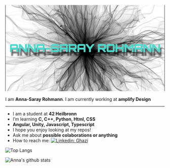 ![Banner Image](https://github.com/arohmann111/arohmann111/blob/main/generative-art-name1.jpg)

I am **Anna-Saray Rohmann**. I am currently working at **amplify Design**

---

- I am a student at **42 Heilbronn**
- I’m learning **C, C++, Python, Html, CSS**
- **Angular, Unity, Javascript, Typescript**
- I hope you enjoy looking at my repos!
- Ask me about **possible colaborations or anything**
- How to reach me:
 [![Linkedin: Ghazi](https://img.shields.io/badge/-arohmann-blue?style=flat-square&logo=Linkedin&logoColor=white&link=https://www.linkedin.com/in/ghazi-khan/)](https://www.linkedin.com/in/anna-saray-rohmann-608152225/)

![Top Langs](https://github-readme-stats.vercel.app/api/top-langs/?username=arohmann111&layout=compact&theme=dark&hide_border=true)

![Anna's github stats](https://github-readme-stats.vercel.app/api?username=arohmann111&show_icons=true&hide_border=true&theme=dark)
